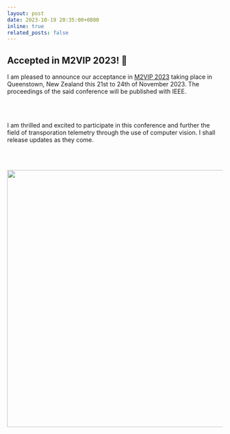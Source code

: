 ```yaml
---
layout: post
date: 2023-10-19 20:35:00+0800
inline: true
related_posts: false
---
```


## Accepted in M2VIP 2023! :partying_face:

I am pleased to announce our acceptance in [M2VIP 2023](https://m2vip.org) taking place in Queenstown, New Zealand this 21st to 24th of November 2023. The proceedings of the said conference will be published with IEEE.

<br /><br />

I am thrilled and excited to participate in this conference and further the field of transporation telemetry through the use of computer vision. I shall release updates as they come.

<br /><br />

<a href="https://www.m2vip.org/"><img src="/assets/img/news/m2vip_2023.png" width="600"/></a>
